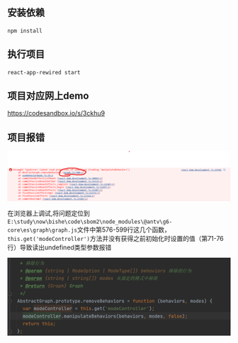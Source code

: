 ## 安装依赖
`npm install`

## 执行项目
`react-app-rewired start`

## 项目对应网上demo
https://codesandbox.io/s/3ckhu9

## 项目报错
![img.png](img.png)

在浏览器上调试,将问题定位到
`E:\study\now\bishe\code\sbom2\node_modules\@antv\g6-core\es\graph\graph.js`文件中第576-599行这几个函数，
`this.get('modeController')`方法并没有获得之前初始化时设置的值（第71-76行）导致读出undefined类型参数报错

![img_1.png](img_1.png)
